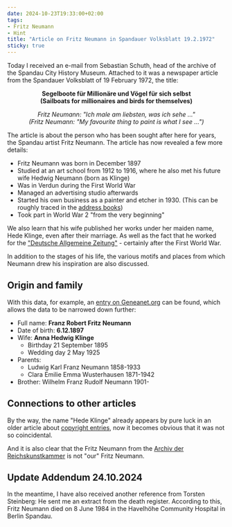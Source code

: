 ```yaml
---
date: 2024-10-23T19:33:00+02:00
tags:
- Fritz Neumann
- Hint
title: "Article on Fritz Neumann in Spandauer Volksblatt 19.2.1972"
sticky: true
---
```

Today I received an e-mail from Sebastian Schuth, head of the archive of the Spandau City History Museum. Attached to it was a newspaper article from the Spandauer Volksblatt of 19 February 1972, the title:

<p style="text-align: center; font-weight: bold;">
  Segelboote für Millionäre und Vögel für sich selbst<br/>
  (Sailboats for millionaires and birds for themselves)
</p>
<p style="text-align: center; font-style: italic;">
  Fritz Neumann: "Ich male am liebsten, was ich sehe ..."<br/>
  (Fritz Neumann: "My favourite thing to paint is what I see ...")
</p>

The article is about the person who has been sought after here for years, the Spandau artist Fritz Neumann. The article has now revealed a few more details:
* Fritz Neumann was born in December 1897
* Studied at an art school from 1912 to 1916, where he also met his future wife Hedwig Neumann (born as Klinge)
* Was in Verdun during the First World War
* Managed an advertising studio afterwards
* Started his own business as a painter and etcher in 1930. (This can be roughly traced in the [address books](/post/fritz-neumann-address-book-berlin/))
* Took part in World War 2 "from the very beginning"

We also learn that his wife published her works under her maiden name, Hede Klinge, even after their marriage. As well as the fact that he worked for the ["Deutsche Allgemeine Zeitung"](https://en.wikipedia.org/wiki/Deutsche_Allgemeine_Zeitung) - certainly after the First World War.

In addition to the stages of his life, the various motifs and places from which Neumann drew his inspiration are also discussed.

## Origin and family

With this data, for example, an [entry on Geneanet.org](https://gw.geneanet.org/mhayda?n=neumann&oc=&p=franz+robert+fritz) can be found, which allows the data to be narrowed down further:

* Full name: **Franz Robert Fritz Neumann**
* Date of birth: **6.12.1897**
* Wife: **Anna Hedwig Klinge**
  * Birthday 21 September 1895
  * Wedding day 2 May 1925
* Parents:
  * Ludwig Karl Franz Neumann 1858-1933
  * Clara Emilie Emma Wusterhausen 1871-1942
* Brother: Wilhelm Franz Rudolf Neumann 1901-

## Connections to other articles

By the way, the name "Hede Klinge" already appears by pure luck in an older article about [copyright entries](/post/fritz-neumann-copyright-records/), now it becomes obvious that it was not so coincidental.

And it is also clear that the Fritz Neumann from the [Archiv der Reichskunstkammer](https://ric-unknownartist.projektemacher.org/post/fritz-neumann-reichskunstkammer/) is not "our" Fritz Neumann.

## Update Addendum 24.10.2024

In the meantime, I have also received another reference from Torsten Steinberg: He sent me an extract from the death register. According to this, Fritz Neumann died on 8 June 1984 in the Havelhöhe Community Hospital in Berlin Spandau.
